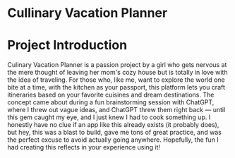 # Cullinary Vacation Planner

<h1>Project Introduction</h1>
<p>Culinary Vacation Planner is a passion project by a girl who gets nervous at the mere thought of leaving her mom's cozy house but is totally in love with the idea of traveling. For those who, like me, want to explore the world one bite at a time, with the kitchen as your passport, this platform lets you craft itineraries based on your favorite cuisines and dream destinations. The concept came about during a fun brainstorming session with ChatGPT, where I threw out vague ideas, and ChatGPT threw them right back — until this gem caught my eye, and I just knew I had to cook something up. I honestly have no clue if an app like this already exists (it probably does), but hey, this was a blast to build, gave me tons of great practice, and was the perfect excuse to avoid actually going anywhere. Hopefully, the fun I had creating this reflects in your experience using it!</p>
